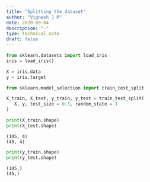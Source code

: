 ```yaml
---
title: "Splitting the dataset"
author: "Vignesh J M"
date: 2020-09-04
description: "-"
type: technical_note
draft: false
---
```


```python
from sklearn.datasets import load_iris
iris = load_iris()
```


```python
X = iris.data
y = iris.target
```


```python
from sklearn.model_selection import train_test_split
```


```python
X_train, X_test, y_train, y_test = train_test_split(
   X, y, test_size = 0.3, random_state = 1
)
```


```python
print(X_train.shape)
print(X_test.shape)
```

    (105, 4)
    (45, 4)



```python
print(y_train.shape)
print(y_test.shape)
```

    (105,)
    (45,)

